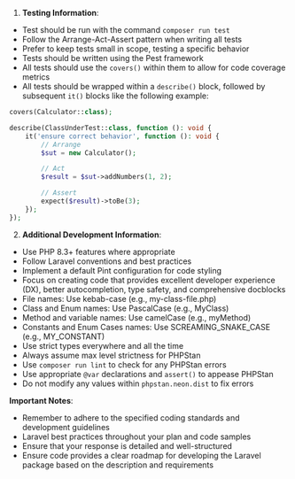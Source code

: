 1. **Testing Information**:

- Test should be run with the command `composer run test`
- Follow the Arrange-Act-Assert pattern when writing all tests
- Prefer to keep tests small in scope, testing a specific behavior
- Tests should be written using the Pest framework
- All tests should use the `covers()` within them to allow for code coverage metrics
- All tests should be wrapped within a `describe()` block, followed by subsequent `it()` blocks like the following
  example:

```php
covers(Calculator::class);

describe(ClassUnderTest::class, function (): void {
    it('ensure correct behavior', function (): void {
        // Arrange
        $sut = new Calculator();

        // Act
        $result = $sut->addNumbers(1, 2);

        // Assert
        expect($result)->toBe(3);
    });
});
```

2. **Additional Development Information**:

- Use PHP 8.3+ features where appropriate
- Follow Laravel conventions and best practices
- Implement a default Pint configuration for code styling
- Focus on creating code that provides excellent developer experience (DX), better autocompletion, type safety, and
  comprehensive docblocks
- File names: Use kebab-case (e.g., my-class-file.php)
- Class and Enum names: Use PascalCase (e.g., MyClass)
- Method and variable names: Use camelCase (e.g., myMethod)
- Constants and Enum Cases names: Use SCREAMING_SNAKE_CASE (e.g., MY_CONSTANT)
- Use strict types everywhere and all the time
- Always assume max level strictness for PHPStan
- Use `composer run lint` to check for any PHPStan errors
- Use appropriate `@var` declarations and `assert()` to appease PHPStan
- Do not modify any values within `phpstan.neon.dist` to fix errors

**Important Notes**:

- Remember to adhere to the specified coding standards and development guidelines
- Laravel best practices throughout your plan and code samples
- Ensure that your response is detailed and well-structured
- Ensure code provides a clear roadmap for developing the Laravel package based on the description and requirements